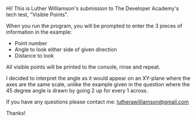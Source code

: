 Hi! This is Luther Williamson's submission to The Developer Academy's tech test, "Visible Points".

When you run the program, you will be prompted to enter the 3 pieces of information in the example:
 - Point number
 - Angle to look either side of given direction
 - Distance to look

All visible points will be printed to the console, rinse and repeat.

I decided to interpret the angle as it would appear on an XY-plane where the axes are the same scale, unlike the example given in the question where the 45 degree angle is drawn by going 2 up for every 1 across.

If you have any questions please contact me:
lutherawilliamson@gmail.com

Thanks!
